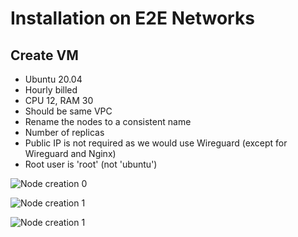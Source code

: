 # Installation on E2E Networks

## Create VM 
- Ubuntu 20.04
- Hourly billed
- CPU 12, RAM 30
- Should be same VPC
- Rename the nodes to a consistent name
- Number of replicas
- Public IP is not required as we would use Wireguard (except for Wireguard and Nginx)
- Root user is 'root' (not 'ubuntu')

![Node creation 0](_images/e2e-node-0.png)

![Node creation 1](_images/e2e-node-1.png)

![Node creation 1](_images/e2e-node-2.png)



